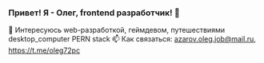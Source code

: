 ### Привет! Я - Олег, frontend разработчик! 👋
💬  Интересуюсь web-разработкой, геймдевом, путешествиями
desktop_computer PERN stack
📫 Как связаться: azarov.oleg.job@mail.ru, https://t.me/oleg72pc

<!--
**Oleg72pc/oleg72pc** is a ✨ _special_ ✨ repository because its `README.md` (this file) appears on your GitHub profile.

Here are some ideas to get you started:

- 🔭 I’m currently working on ...
- 🌱 I’m currently learning ...
- 👯 I’m looking to collaborate on ...
- 🤔 I’m looking for help with ...
- 💬 Ask me about ...
- 📫 How to reach me: ...
- 😄 Pronouns: ...
- ⚡ Fun fact: ...
-->
